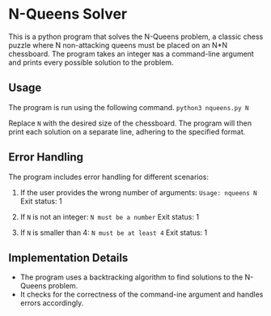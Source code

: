# N-Queens Solver
This is a python program that solves the N-Queens problem, a classic chess puzzle where N non-attacking queens must be placed on an N*N chessboard. The program takes an integer `N`as a command-line argument and prints every possible solution to the problem.

## Usage
The program is run using the following command.
`python3 nqueens.py N`

Replace `N` with the desired size of the chessboard. The program will then print each solution on a separate line, adhering to the specified format.

## Error Handling
The program includes error handling for different scenarios:

1. If the user provides the wrong number of arguments:
`Usage: nqueens N`
Exit status: 1

2. If `N` is not an integer:
`N must be a number`
Exit status: 1

3. If `N` is smaller than 4:
`N must be at least 4`
Exit status: 1

## Implementation Details
* The program uses a backtracking algorithm to find solutions to the N-Queens problem.
* It checks for the correctness of the command-ine argument and handles errors accordingly.
